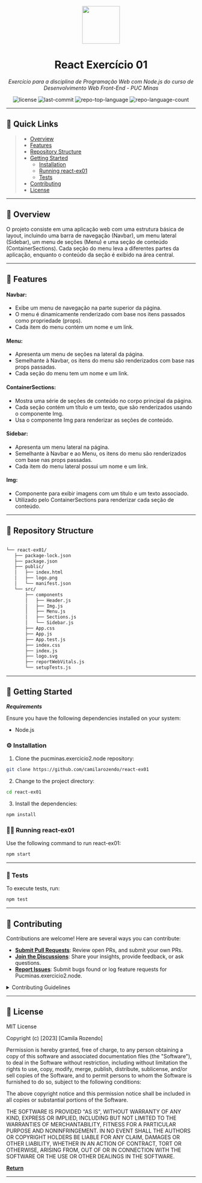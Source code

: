 <p align="center">
  <img src="https://camo.githubusercontent.com/a4e71a0942263821f4cb9213b2808af909e46967d9ed3ccee6e7e122f276efd6/68747470733a2f2f696d672e69636f6e73382e636f6d2f65787465726e616c2d74616c2d72657669766f2d726567756c61722d74616c2d72657669766f2f39362f65787465726e616c2d726561646d652d69732d612d656173792d746f2d6275696c642d612d646576656c6f7065722d6875622d746861742d6164617074732d746f2d7468652d757365722d6c6f676f2d726567756c61722d74616c2d72657669766f2e706e67" width="100" />
</p>
<p align="center">
    <h1 align="center">React Exercício 01</h1>
</p>
<p align="center">
    <em>Exercício para a disciplina de Programação Web com Node.js do curso de Desenvolvimento Web Front-End - PUC Minas</em>
</p>
<p align="center">
	<img src="https://img.shields.io/github/license/camilarozendo/react-ex01?style=default&color=0080ff" alt="license">
	<img src="https://img.shields.io/github/last-commit/camilarozendo/react-ex01?style=default&color=0080ff" alt="last-commit">
	<img src="https://img.shields.io/github/languages/top/camilarozendo/react-ex01?style=default&color=0080ff" alt="repo-top-language">
	<img src="https://img.shields.io/github/languages/count/camilarozendo/react-ex01?style=default&color=0080ff" alt="repo-language-count">
<p>
<p align="center">
	<!-- default option, no dependency badges. -->
</p>
<hr>

## 🔗 Quick Links

> - [ Overview](#-overview)
> - [ Features](#-features)
> - [ Repository Structure](#-repository-structure)
> - [ Getting Started](#-getting-started)
>   - [ Installation](#-installation)
>   - [ Running react-ex01](#-running-react-ex01)
>   - [ Tests](#-tests)
> - [ Contributing](#-contributing)
> - [ License](#-license)

---

## 📍 Overview

O projeto consiste em uma aplicação web com uma estrutura básica de layout, incluindo uma barra de navegação (Navbar), um menu lateral (Sidebar), um menu de seções (Menu) e uma seção de conteúdo (ContainerSections). Cada seção do menu leva a diferentes partes da aplicação, enquanto o conteúdo da seção é exibido na área central.

---

## 🔮 Features

#### Navbar:

- Exibe um menu de navegação na parte superior da página.
- O menu é dinamicamente renderizado com base nos itens passados como propriedade (props).
- Cada item do menu contém um nome e um link.

#### Menu:

- Apresenta um menu de seções na lateral da página.
- Semelhante à Navbar, os itens do menu são renderizados com base nas props passadas.
- Cada seção do menu tem um nome e um link.

#### ContainerSections:

- Mostra uma série de seções de conteúdo no corpo principal da página.
- Cada seção contém um título e um texto, que são renderizados usando o componente Img.
- Usa o componente Img para renderizar as seções de conteúdo.

#### Sidebar:

- Apresenta um menu lateral na página.
- Semelhante à Navbar e ao Menu, os itens do menu são renderizados com base nas props passadas.
- Cada item do menu lateral possui um nome e um link.

#### Img:

- Componente para exibir imagens com um título e um texto associado.
- Utilizado pelo ContainerSections para renderizar cada seção de conteúdo.

---

## 🧩 Repository Structure

```sh

└── react-ex01/
   ├── package-lock.json
   ├── package.json
   ├── public/
   │   ├── index.html
   │   ├── logo.png
   │   └── manifest.json
   └── src/
       ├── components
       │   ├── Header.js
       │   ├── Img.js
       │   ├── Menu.js
       │   ├── Sections.js
       │   └── Sidebar.js
       ├── App.css
       ├── App.js
       ├── App.test.js
       ├── index.css
       ├── index.js
       ├── logo.svg
       ├── reportWebVitals.js
       └── setupTests.js
```


---

## 🚀 Getting Started

***Requirements***

Ensure you have the following dependencies installed on your system:

* Node.js

### ⚙️ Installation

1. Clone the pucminas.exercicio2.node repository:

```sh
git clone https://github.com/camilarozendo/react-ex01
```

2. Change to the project directory:

```sh
cd react-ex01
```

3. Install the dependencies:

```sh
npm install
```

### 👩‍💻 Running react-ex01

Use the following command to run react-ex01:

```sh
npm start
```

---

###  🧪 Tests

To execute tests, run:

```sh
npm test
```

---


## 🤝 Contributing

Contributions are welcome! Here are several ways you can contribute:

- **[Submit Pull Requests](https://github/camilarozendo/react-ex01/blob/main/CONTRIBUTING.md)**: Review open PRs, and submit your own PRs.
- **[Join the Discussions](https://github/camilarozendo/react-ex01/discussions)**: Share your insights, provide feedback, or ask questions.
- **[Report Issues](https://github/camilarozendo/react-ex01/issues)**: Submit bugs found or log feature requests for Pucminas.exercicio2.node.

<details closed>
    <summary>Contributing Guidelines</summary>

1. **Fork the Repository**: Start by forking the project repository to your GitHub account.
2. **Clone Locally**: Clone the forked repository to your local machine using a Git client.
   ```sh
   git clone https://github.com/camilarozendo/react-ex01
   ```
3. **Create a New Branch**: Always work on a new branch, giving it a descriptive name.
   ```sh
   git checkout -b new-feature-x
   ```
4. **Make Your Changes**: Develop and test your changes locally.
5. **Commit Your Changes**: Commit with a clear message describing your updates.
   ```sh
   git commit -m 'Implemented new feature x.'
   ```
6. **Push to GitHub**: Push the changes to your forked repository.
   ```sh
   git push origin new-feature-x
   ```
7. **Submit a Pull Request**: Create a PR against the original project repository. Clearly describe the changes and their motivations.

Once your PR is reviewed and approved, it will be merged into the main branch.

</details>

---

## 📄 License

MIT License

Copyright (c) [2023] [Camila Rozendo]

Permission is hereby granted, free of charge, to any person obtaining a copy
of this software and associated documentation files (the "Software"), to deal
in the Software without restriction, including without limitation the rights
to use, copy, modify, merge, publish, distribute, sublicense, and/or sell
copies of the Software, and to permit persons to whom the Software is
furnished to do so, subject to the following conditions:

The above copyright notice and this permission notice shall be included in all
copies or substantial portions of the Software.

THE SOFTWARE IS PROVIDED "AS IS", WITHOUT WARRANTY OF ANY KIND, EXPRESS OR
IMPLIED, INCLUDING BUT NOT LIMITED TO THE WARRANTIES OF MERCHANTABILITY,
FITNESS FOR A PARTICULAR PURPOSE AND NONINFRINGEMENT. IN NO EVENT SHALL THE
AUTHORS OR COPYRIGHT HOLDERS BE LIABLE FOR ANY CLAIM, DAMAGES OR OTHER
LIABILITY, WHETHER IN AN ACTION OF CONTRACT, TORT OR OTHERWISE, ARISING FROM,
OUT OF OR IN CONNECTION WITH THE SOFTWARE OR THE USE OR OTHER DEALINGS IN THE
SOFTWARE.

[**Return**](#-quick-links)

---
